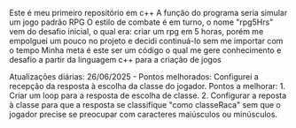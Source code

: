 Este é meu primeiro repositório em c++
A função do programa seria simular um jogo padrão RPG
O estilo de combate é em turno, o nome "rpg5Hrs" vem do desafio inicial, o qual era: criar um rpg em 5 horas, porém me empolguei um pouco no projeto e decidi continuá-lo sem me importar com o tempo
Minha meta é este ser um código o qual me gere conhecimento e desafio a partir da linguagem c++ para a criação de jogos

Atualizações diárias:
26/06/2025 - Pontos melhorados: Configurei a recepção da resposta à escolha da classe do jogador.
             Pontos a melhorar: 1. Criar um loop para a resposta de escolha de classe.
                                2. Configurar a reposta à classe para que a resposta se classifique "como classeRaca" sem que o jogador precise se preocupar com caracteres maiúsculos ou minúsculos. 
